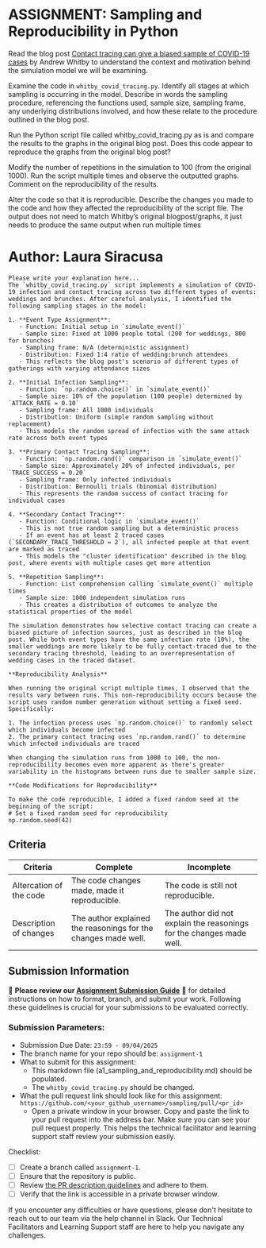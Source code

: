 # ASSIGNMENT: Sampling and Reproducibility in Python

Read the blog post [Contact tracing can give a biased sample of COVID-19 cases](https://andrewwhitby.com/2020/11/24/contact-tracing-biased/) by Andrew Whitby to understand the context and motivation behind the simulation model we will be examining.

Examine the code in `whitby_covid_tracing.py`. Identify all stages at which sampling is occurring in the model. Describe in words the sampling procedure, referencing the functions used, sample size, sampling frame, any underlying distributions involved, and how these relate to the procedure outlined in the blog post.

Run the Python script file called whitby_covid_tracing.py as is and compare the results to the graphs in the original blog post. Does this code appear to reproduce the graphs from the original blog post?

Modify the number of repetitions in the simulation to 100 (from the original 1000). Run the script multiple times and observe the outputted graphs. Comment on the reproducibility of the results.

Alter the code so that it is reproducible. Describe the changes you made to the code and how they affected the reproducibility of the script file. The output does not need to match Whitby’s original blogpost/graphs, it just needs to produce the same output when run multiple times

# Author: Laura Siracusa

```
Please write your explanation here...
The `whitby_covid_tracing.py` script implements a simulation of COVID-19 infection and contact tracing across two different types of events: weddings and brunches. After careful analysis, I identified the following sampling stages in the model:

1. **Event Type Assignment**:
   - Function: Initial setup in `simulate_event()`
   - Sample size: Fixed at 1000 people total (200 for weddings, 800 for brunches)
   - Sampling frame: N/A (deterministic assignment)
   - Distribution: Fixed 1:4 ratio of wedding:brunch attendees
   - This reflects the blog post's scenario of different types of gatherings with varying attendance sizes

2. **Initial Infection Sampling**:
   - Function: `np.random.choice()` in `simulate_event()`
   - Sample size: 10% of the population (100 people) determined by `ATTACK_RATE = 0.10`
   - Sampling frame: All 1000 individuals
   - Distribution: Uniform (simple random sampling without replacement)
   - This models the random spread of infection with the same attack rate across both event types

3. **Primary Contact Tracing Sampling**:
   - Function: `np.random.rand()` comparison in `simulate_event()`
   - Sample size: Approximately 20% of infected individuals, per `TRACE_SUCCESS = 0.20`
   - Sampling frame: Only infected individuals
   - Distribution: Bernoulli trials (binomial distribution)
   - This represents the random success of contact tracing for individual cases

4. **Secondary Contact Tracing**:
   - Function: Conditional logic in `simulate_event()`
   - This is not true random sampling but a deterministic process
   - If an event has at least 2 traced cases (`SECONDARY_TRACE_THRESHOLD = 2`), all infected people at that event are marked as traced
   - This models the "cluster identification" described in the blog post, where events with multiple cases get more attention

5. **Repetition Sampling**:
   - Function: List comprehension calling `simulate_event()` multiple times
   - Sample size: 1000 independent simulation runs
   - This creates a distribution of outcomes to analyze the statistical properties of the model

The simulation demonstrates how selective contact tracing can create a biased picture of infection sources, just as described in the blog post. While both event types have the same infection rate (10%), the smaller weddings are more likely to be fully contact-traced due to the secondary tracing threshold, leading to an overrepresentation of wedding cases in the traced dataset.

**Reproducibility Analysis**

When running the original script multiple times, I observed that the results vary between runs. This non-reproducibility occurs because the script uses random number generation without setting a fixed seed. Specifically:

1. The infection process uses `np.random.choice()` to randomly select which individuals become infected
2. The primary contact tracing uses `np.random.rand()` to determine which infected individuals are traced

When changing the simulation runs from 1000 to 100, the non-reproducibility becomes even more apparent as there's greater variability in the histograms between runs due to smaller sample size.

**Code Modifications for Reproducibility**

To make the code reproducible, I added a fixed random seed at the beginning of the script:
# Set a fixed random seed for reproducibility
np.random.seed(42)
```


## Criteria

|Criteria|Complete|Incomplete|
|--------|----|----|
|Altercation of the code|The code changes made, made it reproducible.|The code is still not reproducible.|
|Description of changes|The author explained the reasonings for the changes made well.|The author did not explain the reasonings for the changes made well.|

## Submission Information

🚨 **Please review our [Assignment Submission Guide](https://github.com/UofT-DSI/onboarding/blob/main/onboarding_documents/submissions.md)** 🚨 for detailed instructions on how to format, branch, and submit your work. Following these guidelines is crucial for your submissions to be evaluated correctly.

### Submission Parameters:
* Submission Due Date: `23:59 - 09/04/2025`
* The branch name for your repo should be: `assignment-1`
* What to submit for this assignment:
    * This markdown file (a1_sampling_and_reproducibility.md) should be populated.
    * The `whitby_covid_tracing.py` should be changed.
* What the pull request link should look like for this assignment: `https://github.com/<your_github_username>/sampling/pull/<pr_id>`
    * Open a private window in your browser. Copy and paste the link to your pull request into the address bar. Make sure you can see your pull request properly. This helps the technical facilitator and learning support staff review your submission easily.

Checklist:
- [ ] Create a branch called `assignment-1`.
- [ ] Ensure that the repository is public.
- [ ] Review [the PR description guidelines](https://github.com/UofT-DSI/onboarding/blob/main/onboarding_documents/submissions.md#guidelines-for-pull-request-descriptions) and adhere to them.
- [ ] Verify that the link is accessible in a private browser window.

If you encounter any difficulties or have questions, please don't hesitate to reach out to our team via the help channel in Slack. Our Technical Facilitators and Learning Support staff are here to help you navigate any challenges.
